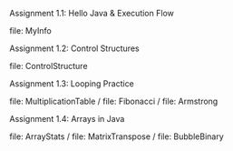 Assignment 1.1: Hello Java & Execution Flow

file: MyInfo

Assignment 1.2: Control Structures

file: ControlStructure

Assignment 1.3: Looping Practice

file: MultiplicationTable  /
file: Fibonacci  /
file: Armstrong 

Assignment 1.4: Arrays in Java

file: ArrayStats  /
file: MatrixTranspose  /
file: BubbleBinary
